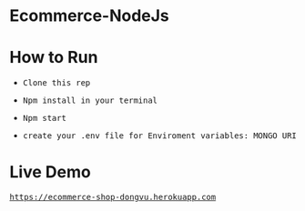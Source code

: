 # Ecommerce-NodeJs
<h1> How to Run </h1>
<ul>
  <li><pre>Clone this rep</pre></li>
  <li><pre>Npm install in your terminal</pre></li>
  <li><pre>Npm start</pre></li>
  <li><pre>create your .env file for Enviroment variables: MONGO_URI, APP_COOKIE, Stripe token, Cloudinary API</pre></li>
</ul>
<h1> Live Demo </h1>
<pre><a href="https://ecommerce-shop-dongvu.herokuapp.com">https://ecommerce-shop-dongvu.herokuapp.com</a></pre>

